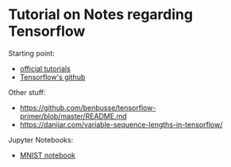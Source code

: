 # Tutorial on Notes regarding Tensorflow

Starting point:
* [official tutorials](https://www.tensorflow.org/tutorials/)
* [Tensorflow's github](https://github.com/tensorflow)

Other stuff:
* https://github.com/benbusse/tensorflow-primer/blob/master/README.md
* https://danijar.com/variable-sequence-lengths-in-tensorflow/

Jupyter Notebooks:

* [MNIST notebook](https://github.com/T-B-F/Notes-DL/blob/master/tensorflow/mnist/mnist_tf.ipynb)

